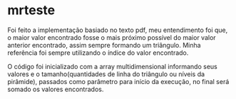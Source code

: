 # mrteste

Foi feito a implementação basiado no texto pdf, meu entendimento foi que, o maior valor encontrado fosse o mais próximo possível do maior valor anterior encontrado, assim sempre formando um triângulo.
Minha referência foi sempre utilizando o índice do valor encontrado.

O código foi inicializado com a array multidimensional informando seus valores e o tamanho(quantidades de linha do triângulo ou níveis da pirâmide), passados como parâmetro para início da execução, no final será somado os valores encontrados.
